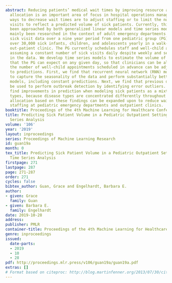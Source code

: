 ```yaml
---
abstract: Reducing patients’ medical wait times by improving resource and staffing
  allocation is an important area of focus in hospital operations management. Two
  ways to decrease wait times are to adjust staffing or to limit the number of non-urgent
  visits to reflect a predicted volume of sick patients. Currently, this problem has
  been approached by both generalized linear models and time series models, and has
  mainly been researched in the context of adult emergency departments. We analyze
  sick visit data over a nine year period from one pediatric group (PG) that serves
  over 30,000 sick infants, children, and adolescents yearly in a walk-in and appointment-based
  out-patient clinic. The PG currently schedules staff and well-child appointments
  assuming a constant number of sick visits daily despite weekly and seasonal cycles
  in the data. We develop time series models to estimate the volume of sick patients
  that the PG can expect on any given day, so that clinicians can be allocated and
  the number of well-child appointments scheduled in advance can be adjusted according
  to predictions. First, we find that recurrent neural network (RNN) models are able
  to capture the seasonality of the data and perform substantially better than state-of-the-art
  models, including constant predictions. Next, we find that previous days’ data can
  be used to perform outbreak detection by identifying error outliers. Lastly, we
  find improvements in prediction when modeling sick patients as a mixture of disease
  types, because disease types are concentrated differently throughout the year. Resource
  allocation based on these findings can be expanded upon to reduce wait time by improving
  staffing at pediatric emergency departments and outpatient clinics.
booktitle: Proceedings of the 4th Machine Learning for Healthcare Conference
title: Predicting Sick Patient Volume in a Pediatric Outpatient Setting using Time
  Series Analysis
volume: '106'
year: '2019'
layout: inproceedings
series: Proceedings of Machine Learning Research
id: guan19a
month: 0
tex_title: Predicting Sick Patient Volume in a Pediatric Outpatient Setting using
  Time Series Analysis
firstpage: 271
lastpage: 287
page: 271-287
order: 271
cycles: false
bibtex_author: Guan, Grace and Engelhardt, Barbara E.
author:
- given: Grace
  family: Guan
- given: Barbara E.
  family: Engelhardt
date: 2019-10-28
address: 
publisher: PMLR
container-title: Proceedings of the 4th Machine Learning for Healthcare Conference
genre: inproceedings
issued:
  date-parts:
  - 2019
  - 10
  - 28
pdf: http://proceedings.mlr.press/v106/guan19a/guan19a.pdf
extras: []
# Format based on citeproc: http://blog.martinfenner.org/2013/07/30/citeproc-yaml-for-bibliographies/
---
```


